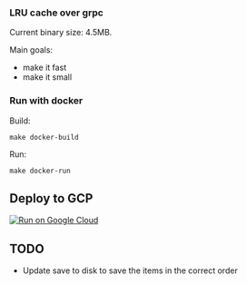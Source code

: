### LRU cache over grpc

Current binary size: 4.5MB.

Main goals:
- make it fast
- make it small

### Run with docker
Build:
```
make docker-build
```
Run:
```
make docker-run
```

## Deploy to GCP
[![Run on Google Cloud](https://deploy.cloud.run/button.svg)](https://deploy.cloud.run)

## TODO
- Update save to disk to save the items in the correct order
